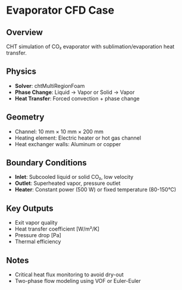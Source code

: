# Evaporator CFD Case

## Overview

CHT simulation of CO₂ evaporator with sublimation/evaporation heat transfer.

## Physics

- **Solver**: chtMultiRegionFoam
- **Phase Change**: Liquid → Vapor or Solid → Vapor
- **Heat Transfer**: Forced convection + phase change

## Geometry

- Channel: 10 mm × 10 mm × 200 mm
- Heating element: Electric heater or hot gas channel
- Heat exchanger walls: Aluminum or copper

## Boundary Conditions

- **Inlet**: Subcooled liquid or solid CO₂, low velocity
- **Outlet**: Superheated vapor, pressure outlet
- **Heater**: Constant power (500 W) or fixed temperature (80-150°C)

## Key Outputs

- Exit vapor quality
- Heat transfer coefficient [W/m²/K]
- Pressure drop [Pa]
- Thermal efficiency

## Notes

- Critical heat flux monitoring to avoid dry-out
- Two-phase flow modeling using VOF or Euler-Euler
